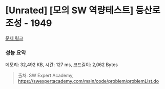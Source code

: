 # [Unrated] [모의 SW 역량테스트] 등산로 조성 - 1949 

[문제 링크](https://swexpertacademy.com/main/code/problem/problemDetail.do?contestProbId=AV5PoOKKAPIDFAUq) 

### 성능 요약

메모리: 32,492 KB, 시간: 127 ms, 코드길이: 2,062 Bytes



> 출처: SW Expert Academy, https://swexpertacademy.com/main/code/problem/problemList.do